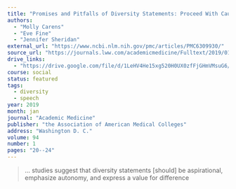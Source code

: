 ```yaml
---
title: "Promises and Pitfalls of Diversity Statements: Proceed With Caution"
authors:
  - "Molly Carens"
  - "Eve Fine"
  - "Jennifer Sheridan"
external_url: "https://www.ncbi.nlm.nih.gov/pmc/articles/PMC6309930/"
source_url: "https://journals.lww.com/academicmedicine/Fulltext/2019/01000/Promises_and_Pitfalls_of_Diversity_Statements_.13.aspx"
drive_links:
  - "https://drive.google.com/file/d/1LeHV4He15xg520H0UX0zfFjGHmVMsuG6/view?usp=drivesdk"
course: social
status: featured
tags:
  - diversity
  - speech
year: 2019
month: jan
journal: "Academic Medicine"
publisher: "the Association of American Medical Colleges"
address: "Washington D. C."
volume: 94
number: 1
pages: "20--24"
---
```


> … studies suggest that diversity statements [should] be aspirational, emphasize autonomy, and express a value for difference
